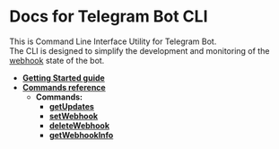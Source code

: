 # Docs for Telegram Bot CLI

This is Command Line Interface Utility for Telegram Bot. <br />
The CLI is designed to simplify the development and monitoring of the [webhook](https://core.telegram.org/bots/api#making-requests-when-getting-updates) state of the bot.

* **[Getting Started guide](https://github.com/jungle-bay/telegram-bot-cli/blob/master/docs/guide.md)**
* **[Commands reference](https://github.com/jungle-bay/telegram-bot-cli/blob/master/docs/commands.md)**
    * **Commands:**
        * **[getUpdates](https://github.com/jungle-bay/telegram-bot-cli/blob/master/docs/commands.md#1-get-updates.md)**
        * **[setWebhook](https://github.com/jungle-bay/telegram-bot-cli/blob/master/docs/commands.md#2-set-webhook.md)**
        * **[deleteWebhook](https://github.com/jungle-bay/telegram-bot-cli/blob/master/docs/commands.md#3-delete-webhook.md)**
        * **[getWebhookInfo](https://github.com/jungle-bay/telegram-bot-cli/blob/master/docs/commands.md#4-get-webhook-info.md)**
